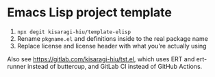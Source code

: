 # Emacs Lisp project template

1. `npx degit kisaragi-hiu/template-elisp`
2. Rename `pkgname.el` and definitions inside to the real package name
3. Replace license and license header with what you're actually using

Also see <https://gitlab.com/kisaragi-hiu/tst.el>, which uses ERT and ert-runner instead of buttercup, and GitLab CI instead of GitHub Actions.
